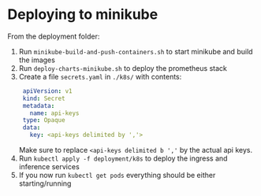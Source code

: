 # Deploying to minikube
From the deployment folder:
1. Run `minikube-build-and-push-containers.sh` to start minikube and build the images
2. Run `deploy-charts-minikube.sh` to deploy the prometheus stack
3. Create a file `secrets.yaml` in `./k8s/` with contents:
   ```yaml
    apiVersion: v1
    kind: Secret
    metadata:
      name: api-keys
    type: Opaque
    data:
      key: <api-keys delimited by ','>
    ```
   Make sure to replace `<api-keys delimited b ','` by the actual api keys.
4. Run `kubectl apply -f deployment/k8s` to deploy the ingress and inference services
5. If you now run `kubectl get pods` everything should be either starting/running